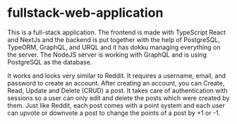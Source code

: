 # fullstack-web-application


This is a full-stack application. The frontend is made with TypeScript React and
NextJs and the backend is put together with the help of PostgreSQL, TypeORM,
GraphQL, and URQL and it has dokku managing everything on the server.
The NodeJS server is working with GraphQL and is using PostgreSQL as the
database.


It works and looks very similar to Reddit. It requires a username, email, and
password to create an account. After creating an account, you can Create, Read,
Update and Delete (CRUD) a post. It takes care of authentication with sessions so a
user can only edit and delete the posts which were created by them. Just like
Reddit, each post comes with a point system and each user can upvote or
downvote a post to change the points of a post by +1 or -1.
